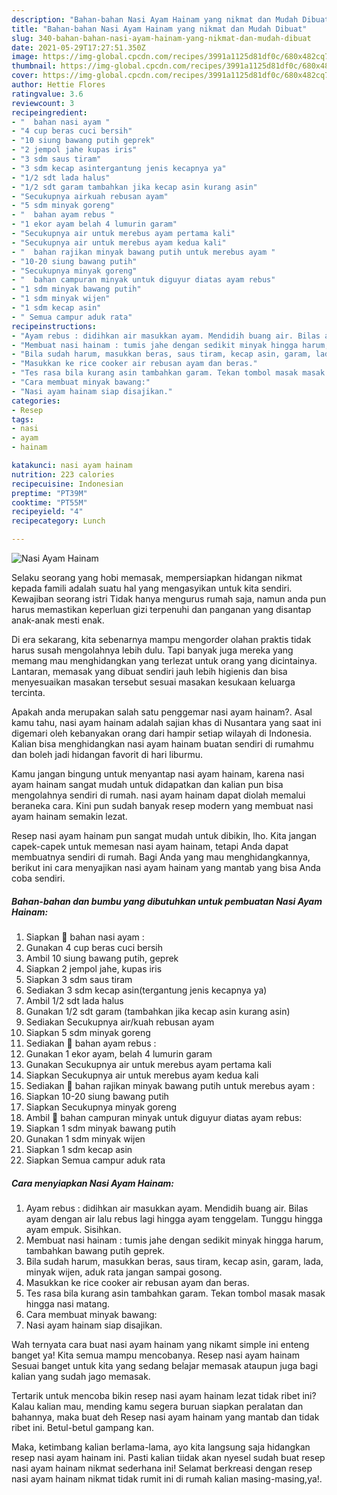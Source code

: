 ```yaml
---
description: "Bahan-bahan Nasi Ayam Hainam yang nikmat dan Mudah Dibuat"
title: "Bahan-bahan Nasi Ayam Hainam yang nikmat dan Mudah Dibuat"
slug: 340-bahan-bahan-nasi-ayam-hainam-yang-nikmat-dan-mudah-dibuat
date: 2021-05-29T17:27:51.350Z
image: https://img-global.cpcdn.com/recipes/3991a1125d81df0c/680x482cq70/nasi-ayam-hainam-foto-resep-utama.jpg
thumbnail: https://img-global.cpcdn.com/recipes/3991a1125d81df0c/680x482cq70/nasi-ayam-hainam-foto-resep-utama.jpg
cover: https://img-global.cpcdn.com/recipes/3991a1125d81df0c/680x482cq70/nasi-ayam-hainam-foto-resep-utama.jpg
author: Hettie Flores
ratingvalue: 3.6
reviewcount: 3
recipeingredient:
- "  bahan nasi ayam "
- "4 cup beras cuci bersih"
- "10 siung bawang putih geprek"
- "2 jempol jahe kupas iris"
- "3 sdm saus tiram"
- "3 sdm kecap asintergantung jenis kecapnya ya"
- "1/2 sdt lada halus"
- "1/2 sdt garam tambahkan jika kecap asin kurang asin"
- "Secukupnya airkuah rebusan ayam"
- "5 sdm minyak goreng"
- "  bahan ayam rebus "
- "1 ekor ayam belah 4 lumurin garam"
- "Secukupnya air untuk merebus ayam pertama kali"
- "Secukupnya air untuk merebus ayam kedua kali"
- "  bahan rajikan minyak bawang putih untuk merebus ayam "
- "10-20 siung bawang putih"
- "Secukupnya minyak goreng"
- "  bahan campuran minyak untuk diguyur diatas ayam rebus"
- "1 sdm minyak bawang putih"
- "1 sdm minyak wijen"
- "1 sdm kecap asin"
- " Semua campur aduk rata"
recipeinstructions:
- "Ayam rebus : didihkan air masukkan ayam. Mendidih buang air. Bilas ayam dengan air lalu rebus lagi hingga ayam tenggelam. Tunggu hingga ayam empuk. Sisihkan."
- "Membuat nasi hainam : tumis jahe dengan sedikit minyak hingga harum, tambahkan bawang putih geprek."
- "Bila sudah harum, masukkan beras, saus tiram, kecap asin, garam, lada, minyak wijen, aduk rata jangan sampai gosong."
- "Masukkan ke rice cooker air rebusan ayam dan beras."
- "Tes rasa bila kurang asin tambahkan garam. Tekan tombol masak masak hingga nasi matang."
- "Cara membuat minyak bawang:"
- "Nasi ayam hainam siap disajikan."
categories:
- Resep
tags:
- nasi
- ayam
- hainam

katakunci: nasi ayam hainam 
nutrition: 223 calories
recipecuisine: Indonesian
preptime: "PT39M"
cooktime: "PT55M"
recipeyield: "4"
recipecategory: Lunch

---
```



![Nasi Ayam Hainam](https://img-global.cpcdn.com/recipes/3991a1125d81df0c/680x482cq70/nasi-ayam-hainam-foto-resep-utama.jpg)

Selaku seorang yang hobi memasak, mempersiapkan hidangan nikmat kepada famili adalah suatu hal yang mengasyikan untuk kita sendiri. Kewajiban seorang istri Tidak hanya mengurus rumah saja, namun anda pun harus memastikan keperluan gizi terpenuhi dan panganan yang disantap anak-anak mesti enak.

Di era  sekarang, kita sebenarnya mampu mengorder olahan praktis tidak harus susah mengolahnya lebih dulu. Tapi banyak juga mereka yang memang mau menghidangkan yang terlezat untuk orang yang dicintainya. Lantaran, memasak yang dibuat sendiri jauh lebih higienis dan bisa menyesuaikan masakan tersebut sesuai masakan kesukaan keluarga tercinta. 



Apakah anda merupakan salah satu penggemar nasi ayam hainam?. Asal kamu tahu, nasi ayam hainam adalah sajian khas di Nusantara yang saat ini digemari oleh kebanyakan orang dari hampir setiap wilayah di Indonesia. Kalian bisa menghidangkan nasi ayam hainam buatan sendiri di rumahmu dan boleh jadi hidangan favorit di hari liburmu.

Kamu jangan bingung untuk menyantap nasi ayam hainam, karena nasi ayam hainam sangat mudah untuk didapatkan dan kalian pun bisa mengolahnya sendiri di rumah. nasi ayam hainam dapat diolah memalui beraneka cara. Kini pun sudah banyak resep modern yang membuat nasi ayam hainam semakin lezat.

Resep nasi ayam hainam pun sangat mudah untuk dibikin, lho. Kita jangan capek-capek untuk memesan nasi ayam hainam, tetapi Anda dapat membuatnya sendiri di rumah. Bagi Anda yang mau menghidangkannya, berikut ini cara menyajikan nasi ayam hainam yang mantab yang bisa Anda coba sendiri.

<!--inarticleads1-->

##### Bahan-bahan dan bumbu yang dibutuhkan untuk pembuatan Nasi Ayam Hainam:

1. Siapkan  🍚 bahan nasi ayam :
1. Gunakan 4 cup beras cuci bersih
1. Ambil 10 siung bawang putih, geprek
1. Siapkan 2 jempol jahe, kupas iris
1. Siapkan 3 sdm saus tiram
1. Sediakan 3 sdm kecap asin(tergantung jenis kecapnya ya)
1. Ambil 1/2 sdt lada halus
1. Gunakan 1/2 sdt garam (tambahkan jika kecap asin kurang asin)
1. Sediakan Secukupnya air/kuah rebusan ayam
1. Siapkan 5 sdm minyak goreng
1. Sediakan  🥣 bahan ayam rebus :
1. Gunakan 1 ekor ayam, belah 4 lumurin garam
1. Gunakan Secukupnya air untuk merebus ayam pertama kali
1. Siapkan Secukupnya air untuk merebus ayam kedua kali
1. Sediakan  🧄 bahan rajikan minyak bawang putih untuk merebus ayam :
1. Siapkan 10-20 siung bawang putih
1. Siapkan Secukupnya minyak goreng
1. Ambil  🍗 bahan campuran minyak untuk diguyur diatas ayam rebus:
1. Siapkan 1 sdm minyak bawang putih
1. Gunakan 1 sdm minyak wijen
1. Siapkan 1 sdm kecap asin
1. Siapkan  Semua campur aduk rata




<!--inarticleads2-->

##### Cara menyiapkan Nasi Ayam Hainam:

1. Ayam rebus : didihkan air masukkan ayam. Mendidih buang air. Bilas ayam dengan air lalu rebus lagi hingga ayam tenggelam. Tunggu hingga ayam empuk. Sisihkan.
1. Membuat nasi hainam : tumis jahe dengan sedikit minyak hingga harum, tambahkan bawang putih geprek.
1. Bila sudah harum, masukkan beras, saus tiram, kecap asin, garam, lada, minyak wijen, aduk rata jangan sampai gosong.
1. Masukkan ke rice cooker air rebusan ayam dan beras.
1. Tes rasa bila kurang asin tambahkan garam. Tekan tombol masak masak hingga nasi matang.
1. Cara membuat minyak bawang:
1. Nasi ayam hainam siap disajikan.




Wah ternyata cara buat nasi ayam hainam yang nikamt simple ini enteng banget ya! Kita semua mampu mencobanya. Resep nasi ayam hainam Sesuai banget untuk kita yang sedang belajar memasak ataupun juga bagi kalian yang sudah jago memasak.

Tertarik untuk mencoba bikin resep nasi ayam hainam lezat tidak ribet ini? Kalau kalian mau, mending kamu segera buruan siapkan peralatan dan bahannya, maka buat deh Resep nasi ayam hainam yang mantab dan tidak ribet ini. Betul-betul gampang kan. 

Maka, ketimbang kalian berlama-lama, ayo kita langsung saja hidangkan resep nasi ayam hainam ini. Pasti kalian tiidak akan nyesel sudah buat resep nasi ayam hainam nikmat sederhana ini! Selamat berkreasi dengan resep nasi ayam hainam nikmat tidak rumit ini di rumah kalian masing-masing,ya!.

